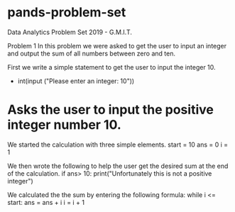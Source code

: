 # pands-problem-set
Data Analytics Problem Set 2019 - G.M.I.T.

Problem 1
In this problem we were asked to get the user to input an integer and output the sum of all numbers between zero and ten. 

First we write a simple statement to get the user to input the integer 10. 
- int(input ("Please enter an integer: 10"))
# Asks the user to input the positive integer number 10.

We started the calculation with three simple elements.
start = 10
ans = 0 
i = 1

We then wrote the following to help the user get the desired sum at the end of the calculation. 
if ans> 10: 
  print("Unfortunately this is not a positive integer")

We calculated the the sum by entering the following formula: 
while i <= start:
    ans = ans + i
    i = i + 1